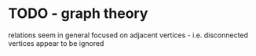 
<!-- ======================================================================= -->
# TODO - graph theory

relations seem in general focused on adjacent vertices -
i.e. disconnected vertices appear to be ignored
